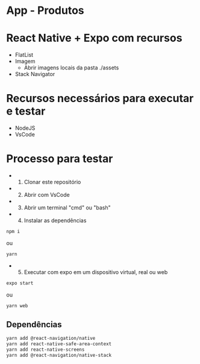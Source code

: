 # App - Produtos

# React Native + Expo com recursos
- FlatList
- Imagem
    - Abrir imagens locais da pasta ./assets
- Stack Navigator

# Recursos necessários para executar e testar
- NodeJS
- VsCode

# Processo para testar
- 1. Clonar este repositório
- 2. Abrir com VsCode
- 3. Abrir um terminal "cmd" ou "bash"
- 4. Instalar as dependências
```bash
npm i
```
ou 
```bash
yarn
```
- 5. Executar com expo em um dispositivo virtual, real ou web
```bash
expo start
```
ou 
```bash
yarn web
```
## Dependências
```bash
yarn add @react-navigation/native
yarn add react-native-safe-area-context
yarn add react-native-screens
yarn add @react-navigation/native-stack
```